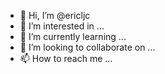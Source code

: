 - 👋 Hi, I’m @ericljc
- 👀 I’m interested in ...
- 🌱 I’m currently learning ...
- 💞️ I’m looking to collaborate on ...
- 📫 How to reach me ...

<!---
ericljc/ericljc is a ✨ special ✨ repository because its `README.md` (this file) appears on your GitHub profile.
You can click the Preview link to take a look at your changes.
--->

